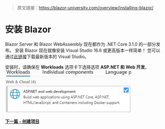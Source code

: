 > 原文链接：https://blazor-university.com/overview/installing-blazor/

# 安装 Blazor
 Blazor Server 和 Blazor WebAssembly 现在都作为 .NET Core 3.1.0 的一部分发布。 安装 Blazor 现在就像安装 Visual Studio 16.6 或更高版本一样简单！ 您可以通过[此链接](https://visualstudio.microsoft.com/vs/)下载最新版本的 Visual Studio。

安装时，请确保在 **Workloads** 选项卡下选择选项 **ASP.NET 和 Web 开发**。
![](InstallAspWorkload.jpg)


**[下一篇 - 创建项目](/overview/creating-a-new-project)**
 